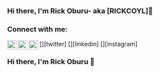 ### Hi there, I'm Rick Oburu- aka [RICKCOYL]👋

### Connect with me:

[<img align="left" alt="rickcoyl | Twitter" width="22px" src="https://cdn.jsdelivr.net/npm/simple-icons@v3/icons/twitter.svg" />][twitter]
[<img align="left" alt="rickcoyl | LinkedIn" width="22px" src="https://cdn.jsdelivr.net/npm/simple-icons@v3/icons/linkedin.svg" />][linkedin]
[<img align="left" alt="rickcoyl | Instagram" width="22px" src="https://cdn.jsdelivr.net/npm/simple-icons@v3/icons/instagram.svg" />][instagram]

<!--

**RICKCOYL/RICKCOYL** is a ✨ _special_ ✨ repository because its `README.md` (this file) appears on your GitHub profile.

Here are some ideas to get you started:

- 🔭 I’m currently working on ...
- 🌱 I’m currently learning ...
- 👯 I’m looking to collaborate on ...
- 🤔 I’m looking for help with ...
- 💬 Ask me about ...
- 📫 How to reach me: ...
- 😄 Pronouns: ...
- ⚡ Fun fact: ...
  -->

### Hi there, I'm Rick Oburu 👋
